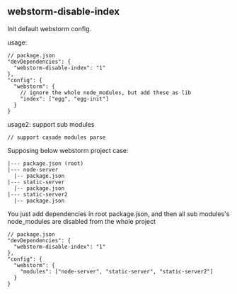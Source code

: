 ## webstorm-disable-index

Init default webstorm config.

usage:

```
// package.json
"devDependencies": {
  "webstorm-disable-index": "1"
},
"config": {
  "webstorm": {
    // ignore the whole node_modules, but add these as lib
    "index": ["egg", "egg-init"]
  }
}

```


usage2: support sub modules

    // support casade modules parse

Supposing below webstorm project case:

```
|--- package.json (root)
|--- node-server
  |-- package.json
|--- static-server
  |-- package.json
|--- static-server2
  |-- package.json
```


You just add dependencies in root package.json, and then all sub modules's node_modules are disabled from the whole project

```
// package.json
"devDependencies": {
  "webstorm-disable-index": "1"
},
"config": {
  "webstorm": {
    "modules": ["node-server", "static-server", "static-server2"]
  }
}

```